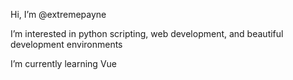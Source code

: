 Hi, I’m @extremepayne

I’m interested in python scripting, web development, and beautiful development environments

I’m currently learning Vue

<!---
extremepayne/extremepayne is a ✨ special ✨ repository because its `README.md` (this file) appears on your GitHub profile.
--->

